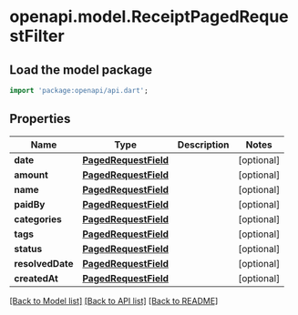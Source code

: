 # openapi.model.ReceiptPagedRequestFilter

## Load the model package
```dart
import 'package:openapi/api.dart';
```

## Properties
Name | Type | Description | Notes
------------ | ------------- | ------------- | -------------
**date** | [**PagedRequestField**](PagedRequestField.md) |  | [optional] 
**amount** | [**PagedRequestField**](PagedRequestField.md) |  | [optional] 
**name** | [**PagedRequestField**](PagedRequestField.md) |  | [optional] 
**paidBy** | [**PagedRequestField**](PagedRequestField.md) |  | [optional] 
**categories** | [**PagedRequestField**](PagedRequestField.md) |  | [optional] 
**tags** | [**PagedRequestField**](PagedRequestField.md) |  | [optional] 
**status** | [**PagedRequestField**](PagedRequestField.md) |  | [optional] 
**resolvedDate** | [**PagedRequestField**](PagedRequestField.md) |  | [optional] 
**createdAt** | [**PagedRequestField**](PagedRequestField.md) |  | [optional] 

[[Back to Model list]](../README.md#documentation-for-models) [[Back to API list]](../README.md#documentation-for-api-endpoints) [[Back to README]](../README.md)


